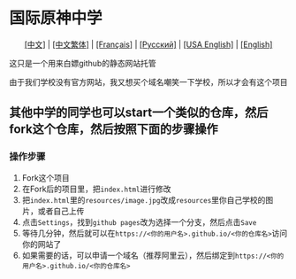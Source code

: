 国际原神中学
===========================
<p align="center">
   <a href="README.md">[中文]</a> |
   <a href="readme/README_CNTCHKMO.md">[中文繁体]</a> |
   <a href="French.md">[Français]</a> |
   <a href="readme/README_RU.md">[Русский]</a> |
   <a href="readme/README_US.md">[USA English]</a> |
   <a href="readme/README_EN.md">[English]</a>
</p>

这只是一个用来白嫖github的静态网站托管

由于我们学校没有官方网站，我又想买个域名嘲笑一下学校，所以才会有这个项目


## 其他中学的同学也可以start一个类似的仓库，然后fork这个仓库，然后按照下面的步骤操作

### 操作步骤

1. Fork这个项目
2. 在Fork后的项目里，把`index.html`进行修改
3. 把`index.html`里的`resources/image.jpg`改成`resources`里你自己学校的图片，或者自己上传
3. 点击`Settings`，找到`github pages`改为选择一个分支，然后点击`Save`
4. 等待几分钟，然后就可以在`https://<你的用户名>.github.io/<你的仓库名>`访问你的网站了
5. 如果需要的话，可以申请一个域名（推荐阿里云），然后绑定到`https://<你的用户名>.github.io/<你的仓库名>`


